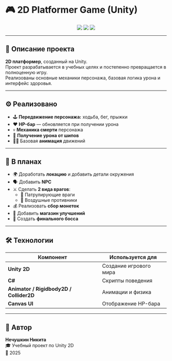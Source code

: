 # 🎮 2D Platformer Game (Unity)

<p align="center">
  <img src="https://img.shields.io/badge/Unity-2022%2B-black?style=for-the-badge&logo=unity">
  <img src="https://img.shields.io/badge/C%23-Game%20Logic-blueviolet?style=for-the-badge&logo=csharp">
  <img src="https://img.shields.io/badge/Status-In%20Development-yellow?style=for-the-badge">
</p>

---

## 🧠 Описание проекта
**2D платформер**, созданный на Unity.  
Проект разрабатывается в учебных целях и постепенно превращается в полноценную игру.  
Реализованы основные механики персонажа, базовая логика урона и интерфейс здоровья.  

---

## ⚙️ Реализовано
- 🕹️ **Передвижение персонажа:** ходьба, бег, прыжки  
- ❤️ **HP-бар** — обновляется при получении урона  
- 💀 **Механика смерти** персонажа  
- 🪫 **Получение урона от шипов**  
- 🧍‍♂️ Базовая **анимация** движений  

---

## 🧩 В планах
- 🌍 Доработать **локацию** и добавить детали окружения  
- 🗣️ Добавить **NPC**  
- ⚔️ Сделать **2 вида врагов**:
  - 👮 Патрулирующие враги  
  - 🦅 Воздушные противники  
- 💰 Реализовать **сбор монеток**  
- 🛒 Добавить **магазин улучшений**  
- 👑 Создать **финального босса**

---

## 🛠️ Технологии
| Компонент | Используется для |
|------------|------------------|
| **Unity 2D** | Создание игрового мира |
| **C#** | Скрипты поведения |
| **Animator / Rigidbody2D / Collider2D** | Анимации и физика |
| **Canvas UI** | Отображение HP-бара |

---


## 👤 Автор
**Нечушкин Никита**  
🎓 Учебный проект по Unity 2D  
📆 2025  
